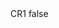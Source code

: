 <?xml version="1.0" encoding="UTF-8"?>
<CustomMetadata xmlns="http://soap.sforce.com/2006/04/metadata">
    <label>CR1</label>
    <protected>false</protected>
</CustomMetadata>
